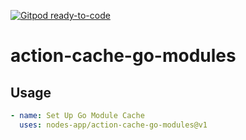 [![Gitpod ready-to-code](https://img.shields.io/badge/Gitpod-ready--to--code-908a85?logo=gitpod)](https://gitpod.io/#https://github.com/nodes-app/action-cache-go-modules)

# action-cache-go-modules

## Usage

```yml
- name: Set Up Go Module Cache
  uses: nodes-app/action-cache-go-modules@v1
```
